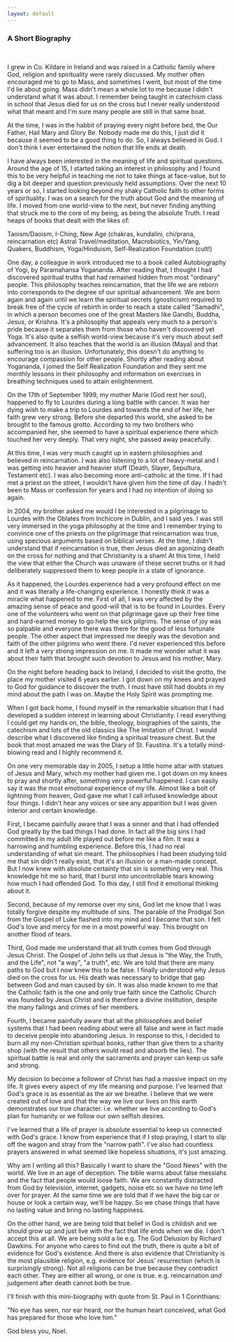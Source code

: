 ```yaml
---
layout: default
---
```


### A Short Biography
&nbsp;

I grew in Co. Kildare in Ireland and was raised in a Catholic family where God, religion and spirituality were rarely
discussed. My mother often encouraged me to go to Mass, and sometimes I went, but most of the time I'd lie about going. Mass
didn't mean a whole lot to me because I didn't understand what it was about. I remember being taught in catechism class in school
that Jesus died for us on the cross but I never really understood what that meant and I'm sure many people are still in that same boat.

At the time, I was in the habbit of praying every night before bed, the Our Father, Hail Mary and Glory Be. Nobody made me do this,
I just did it because it seemed to be a good thing to do. So, I always believed in God. I don't think I ever entertained the notion
that life ends at death.

I have always been interested in the meaning of life and spiritual questions. Around the age of 15, I started taking an interest in
philosophy and I found this to be very helpful in teaching me not to take things at face-value, but to dig a bit deeper and question
previously held assumptions. Over the next 10 years or so, I started looking beyond my shaky Catholic faith to other forms of spirituality.
I was on a search for the truth about God and the meaning of life. I moved from one world-view to the next, but never finding anything
that struck me to the core of my being, as being the absolute Truth. I read heaps of books that dealt with the likes of:

Taoism/Daoism, I-Ching, New Age (chakras, kundalini, chi/prana, reincarnation etc)
Astral Travel/meditation, Macrobiotics, Yin/Yang, Quakers, Buddhism, Yoga/Hinduism,
Self-Realization Foundation (cult!)

One day, a colleague in work introduced me to a book called Autobiography of Yogi, by Paramahansa Yogananda. After reading that,
I thought I had discovered spiritual truths that had remained hidden from most "ordinary" people. This philosophy teaches reincarnation,
that the life we are reborn into corresponds to the degree of our spiritual advancement. We are born again and again until we learn the
spiritual secrets (gnosticism) required to break free of the cycle of rebirth in order to reach a state called "Samadhi", in which
a person becomes one of the great Masters like Gandhi, Buddha, Jesus, or Krishna. It's a philosophy that appeals very much to a person's
pride because it separates them from those who haven't discovered yet Yoga. It's also quite a selfish world-view because it's very much about
self advancement. It also teaches that the world is an illusion (Maya) and that suffering too is an illusion. Unfortunately, this doesn't
do anything to encourage compassion for other people. Shortly after reading about Yogananda, I joined the Self Realization Foundation and
they sent me monthly lessons in their philosophy and information on exercises in breathing techniques used to attain enlightenment.

On the 17th of September 1999, my mother Marie (God rest her soul), happened to fly to Lourdes during a long battle with cancer. It was her
dying wish to make a trip to Lourdes and towards the end of her life, her faith grew very strong. Before she departed this world, she asked
to be brought to the famous grotto. According to my two brothers who accompanied her, she seemed to have a spiritual experience there which
touched her very deeply. That very night, she passed away peacefully.

At this time, I was very much caught up in eastern philosophies and believed in reincarnation. I was also listening to a lot of heavy-metal
and I was getting into heavier and heavier stuff (Death, Slayer, Sepultura, Testament etc). I was also becoming more anti-catholic at the
time. If I had met a priest on the street, I wouldn't have given him the time of day. I hadn't been to Mass or confession for years and I
had no intention of doing so again.

In 2004, my brother asked me would I be interested in a pilgrimage to Lourdes with the Oblates from Inchicore in Dublin, and I said yes.
I was still very immersed in the yoga philosophy at the time and I remember trying to convince one of the priests on the pilgrimage that
reincarnation was true, using specious arguments based on biblical verses. At the time, I didn't understand that if reincarnation is true,
then Jesus died an agonizing death on the cross for nothing and that Christianity is a sham! At this time, I held the view that either
the Church was unaware of these secret truths or it had deliberately suppressed them to keep people in a state of ignorance.

As it happened, the Lourdes experience had a very profound effect on me and it was literally a life-changing experience. I honestly think
it was a miracle what happened to me. First of all, I was very affected by the amazing sense of peace and good-will that is to be found
in Lourdes. Every one of the volunteers who went on that pilgrimage gave up their free time and hard-earned money to go help the sick
pilgrims. The sense of joy was so palpable and everyone there was there for the good of less fortunate people. The other aspect that
impressed me deeply was the devotion and faith of the other pilgrims who went there. I'd never experienced this before and it left a very
strong impression on me. It made me wonder what it was about their faith that brought such devotion to Jesus and his mother, Mary.

On the night before heading back to Ireland, I decided to visit the grotto, the place my mother visited 6 years earlier. I got down on 
my knees and prayed to God for guidance to discover the truth. I must have still had doubts in my mind about the path I was on. Maybe the
Holy Spirit was prompting me.

When I got back home, I found myself in the remarkable situation that I had developed a sudden interest in learning about Christianity. I
read everything I could get my hands on, the bible, theology, biographies of the saints, the catechism and lots of the old classics like
The Imitation of Christ. I would describe what I discovered like finding a spiritual treasure chest. But the book that most amazed me
was the Diary of St. Faustina. It's a totally mind-blowing read and I highly recommend it.

On one very memorable day in 2005, I setup a little home altar with statues of Jesus and Mary, which my mother had given me. I got down on
my knees to pray and shortly after, something very powerful happened. I can easily say it was the most emotional experience of my life.
Almost like a bolt of lightning from heaven, God gave me what I call infused knowledge about four things. I didn't hear any voices or see
any apparition but I was given interior and certain knowledge.

First, I became painfully aware that I was a sinner and that I had offended God greatly by the bad things I had done. In fact all the big
sins I had committed in my adult life played out before me like a film. It was a harrowing and humbling experience. Before this, I had no
real understanding of what sin meant. The philosophies I had been studying told me that sin didn't really exist, that it's an
illusion or a man-made concept. But I now knew with absolute certainty that sin is something very real. This knowledge hit me so hard,
that I burst into uncontrollable tears knowing how much I had offended God. To this day, I still find it emotional thinking about it.

Second, because of my remorse over my sins, God let me know that I was totally forgive despite my multitude of sins. The parable of the
Prodigal Son from the Gospel of Luke flashed into my mind and I *became* that son. I felt God's love and mercy for me in a most powerful
way. This brought on another flood of tears.

Third, God made me understand that all truth comes from God through Jesus Christ. The Gospel of John tells us that Jesus is "the Way, the Truth,
and the Life", not "a way", "a truth", etc. We are told that there are many paths to God but I now knew this to be false. I finally understood
why Jesus died on the cross for us. His death was necessary to bridge that gap between God and man caused by sin. It was also made known to me
that the Catholic faith is the one and only true faith since the Catholic Church was founded by Jesus Christ and is therefore a divine
institution, despite the many failings and crimes of her members.

Fourth, I became painfully aware that all the philosophies and belief systems that I had been reading about were all false and were in fact made
to deceive people into abandoning Jesus. In response to this, I decided to burn all my non-Christian spiritual books, rather than give them to
a charity shop (with the result that others would read and absorb the lies). The spiritual battle is real and only the sacraments and prayer can
keep us safe and strong.

My decision to become a follower of Christ has had a massive impact on my life. It gives every aspect of my life meaning and purpose.
I've learned that God's grace is as essential as the air we breathe. I believe that we were created out of love and that the way we
live our lives on this earth demonstrates our true character. i.e. whether we live according to God's plan for humanity or we follow our
own selfish desires.

I've learned that a life of prayer is absolute essential to keep us connected with God's grace. I know from experience that if I stop praying,
I start to slip off the wagon and stray from the "narrow path". I've also had countless prayers answered in what seemed like hopeless situations,
it's just amazing. 

Why am I writing all this? Basically I want to share the "Good News" with the world. We live in an age of deception. The bible warns
about false messiahs and the fact that people would loose faith. We are constantly distracted from God by television, internet, gadgets,
noise etc so we have no time left over for prayer. At the same time we are told that if we have the big car or house or look a certain
way, we'll be happy. So we chase things that have no lasting value and bring no lasting happiness.

On the other hand, we are being told that belief in God is childish and we should grow up and just live with the fact that life ends when
we die. I don't accept this at all. We are being sold a lie e.g. The God Delusion by Richard Dawkins. For anyone who cares to find out
the truth, there is quite a bit of evidence for God's existence. And there is also evidence that Christianity is the most plausible
religion, e.g. evidence for Jesus' resurrection (which is surprisingly strong). Not all religions can be true because they contradict
each other. They are either all wrong, or one is true. e.g. reincarnation *and* judgement after death cannot both be true.

I'll finish with this mini-biography with quote from St. Paul in 1 Corinthians:

"No eye has seen, nor ear heard, nor the human heart conceived, what God has prepared for those who love him."

God bless you,
Noel.

